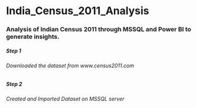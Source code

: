 # India_Census_2011_Analysis
 <h3 >Analysis of Indian Census 2011 through MSSQL and Power BI to generate insights. </h3>
 <h5>   Step 1 </h5> <h6> Downloaded the dataset from www.census2011.com </h6>
 <h5>   Step 2 </h5> <h6> Created and Imported Dataset on MSSQL server </h6>
 
